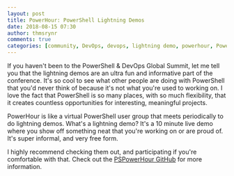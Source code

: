 ```yaml
---
layout: post
title: PowerHour: PowerShell Lightning Demos
date: 2018-08-15 07:30
author: thmsrynr
comments: true
categories: [community, DevOps, devops, lightning demo, powerhour, PowerShell, powershell, pspowerhour]
---
```

If you haven't been to the PowerShell &amp; DevOps Global Summit, let me tell you that the lightning demos are an ultra fun and informative part of the conference. It's so cool to see what other people are doing with PowerShell that you'd never think of because it's not what you're used to working on. I love the fact that PowerShell is so many places, with so much flexibility, that it creates countless opportunities for interesting, meaningful projects.

<!--more-->

PowerHour is like a virtual PowerShell user group that meets periodically to do lightning demos. What's a lightning demo? It's a 10 minute live demo where you show off something neat that you're working on or are proud of. It's super informal, and very free form.

I highly recommend checking them out, and participating if you're comfortable with that. Check out the <a href="https://github.com/PSPowerHour/PSPowerHour/" target="_blank" rel="noopener">PSPowerHour GitHub</a> for more information.
